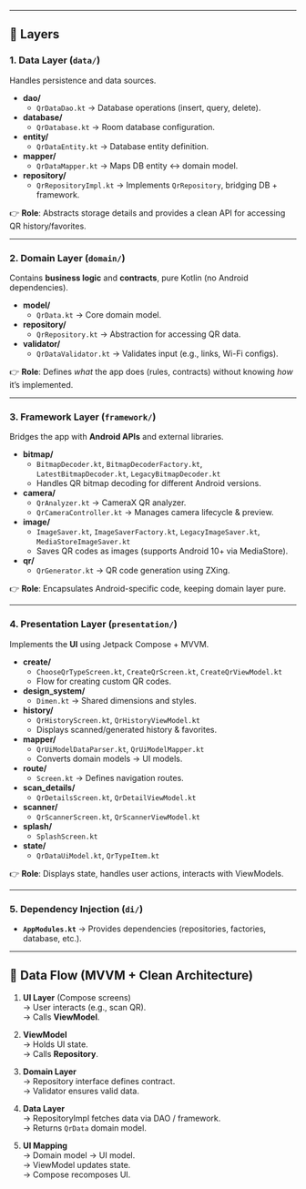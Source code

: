 
---

## 📂 Layers

### 1. Data Layer (`data/`)
Handles persistence and data sources.

- **dao/**
    - `QrDataDao.kt` → Database operations (insert, query, delete).
- **database/**
    - `QrDatabase.kt` → Room database configuration.
- **entity/**
    - `QrDataEntity.kt` → Database entity definition.
- **mapper/**
    - `QrDataMapper.kt` → Maps DB entity ↔ domain model.
- **repository/**
    - `QrRepositoryImpl.kt` → Implements `QrRepository`, bridging DB + framework.

👉 **Role**: Abstracts storage details and provides a clean API for accessing QR history/favorites.

---

### 2. Domain Layer (`domain/`)
Contains **business logic** and **contracts**, pure Kotlin (no Android dependencies).

- **model/**
    - `QrData.kt` → Core domain model.
- **repository/**
    - `QrRepository.kt` → Abstraction for accessing QR data.
- **validator/**
    - `QrDataValidator.kt` → Validates input (e.g., links, Wi-Fi configs).

👉 **Role**: Defines *what* the app does (rules, contracts) without knowing *how* it’s implemented.

---

### 3. Framework Layer (`framework/`)
Bridges the app with **Android APIs** and external libraries.

- **bitmap/**
    - `BitmapDecoder.kt`, `BitmapDecoderFactory.kt`, `LatestBitmapDecoder.kt`, `LegacyBitmapDecoder.kt`
    - Handles QR bitmap decoding for different Android versions.
- **camera/**
    - `QrAnalyzer.kt` → CameraX QR analyzer.
    - `QrCameraController.kt` → Manages camera lifecycle & preview.
- **image/**
    - `ImageSaver.kt`, `ImageSaverFactory.kt`, `LegacyImageSaver.kt`, `MediaStoreImageSaver.kt`
    - Saves QR codes as images (supports Android 10+ via MediaStore).
- **qr/**
    - `QrGenerator.kt` → QR code generation using ZXing.

👉 **Role**: Encapsulates Android-specific code, keeping domain layer pure.

---

### 4. Presentation Layer (`presentation/`)
Implements the **UI** using Jetpack Compose + MVVM.

- **create/**
    - `ChooseQrTypeScreen.kt`, `CreateQrScreen.kt`, `CreateQrViewModel.kt`
    - Flow for creating custom QR codes.
- **design_system/**
    - `Dimen.kt` → Shared dimensions and styles.
- **history/**
    - `QrHistoryScreen.kt`, `QrHistoryViewModel.kt`
    - Displays scanned/generated history & favorites.
- **mapper/**
    - `QrUiModelDataParser.kt`, `QrUiModelMapper.kt`
    - Converts domain models → UI models.
- **route/**
    - `Screen.kt` → Defines navigation routes.
- **scan_details/**
    - `QrDetailsScreen.kt`, `QrDetailViewModel.kt`
- **scanner/**
    - `QrScannerScreen.kt`, `QrScannerViewModel.kt`
- **splash/**
    - `SplashScreen.kt`
- **state/**
    - `QrDataUiModel.kt`, `QrTypeItem.kt`

👉 **Role**: Displays state, handles user actions, interacts with ViewModels.

---

### 5. Dependency Injection (`di/`)
- **`AppModules.kt`** → Provides dependencies (repositories, factories, database, etc.).

---

## 🔄 Data Flow (MVVM + Clean Architecture)

1. **UI Layer** (Compose screens)  
   → User interacts (e.g., scan QR).  
   → Calls **ViewModel**.

2. **ViewModel**  
   → Holds UI state.  
   → Calls **Repository**.

3. **Domain Layer**  
   → Repository interface defines contract.  
   → Validator ensures valid data.

4. **Data Layer**  
   → RepositoryImpl fetches data via DAO / framework.  
   → Returns `QrData` domain model.

5. **UI Mapping**  
   → Domain model → UI model.  
   → ViewModel updates state.  
   → Compose recomposes UI.
